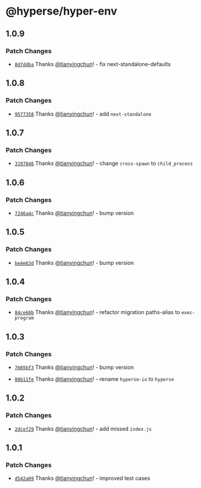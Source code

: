 # @hyperse/hyper-env

## 1.0.9

### Patch Changes

- [`8d7ddba`](https://github.com/hyperse-io/hyper-env/commit/8d7ddbaebef7944989fe9153cd40da596b825168) Thanks [@tianyingchun](https://github.com/tianyingchun)! - fix next-standalone-defaults

## 1.0.8

### Patch Changes

- [`9577358`](https://github.com/hyperse-io/hyper-env/commit/957735895a37c015aff6eaa1ccc8989016d699be) Thanks [@tianyingchun](https://github.com/tianyingchun)! - add `next-standalone`

## 1.0.7

### Patch Changes

- [`3197846`](https://github.com/hyperse-io/hyper-env/commit/3197846121837a73706743a92d2a614cd0c66f6d) Thanks [@tianyingchun](https://github.com/tianyingchun)! - change `cross-spawn` to `child_process`

## 1.0.6

### Patch Changes

- [`7246a4c`](https://github.com/hyperse-io/hyper-env/commit/7246a4c921cbdfdc13c50033b47a4d7c09e98073) Thanks [@tianyingchun](https://github.com/tianyingchun)! - bump version

## 1.0.5

### Patch Changes

- [`be4e63d`](https://github.com/hyperse-io/hyper-env/commit/be4e63d27d3699062054ac1037839e4f536d6b18) Thanks [@tianyingchun](https://github.com/tianyingchun)! - bump version

## 1.0.4

### Patch Changes

- [`84ce68b`](https://github.com/hyperse-io/hyper-env/commit/84ce68b0b657401bbff12a4a713d2b899a6cca9d) Thanks [@tianyingchun](https://github.com/tianyingchun)! - refactor migration paths-alias to `exec-program`

## 1.0.3

### Patch Changes

- [`7605bf3`](https://github.com/hyperse-io/hyper-env/commit/7605bf30779cf552d2ca239a5b3b700af36d21e3) Thanks [@tianyingchun](https://github.com/tianyingchun)! - bump version

- [`08b11fe`](https://github.com/hyperse-io/hyper-env/commit/08b11fe4db1e06397e3ac66e6414a6c05780b3ba) Thanks [@tianyingchun](https://github.com/tianyingchun)! - rename `hyperse-io` to `hyperse`

## 1.0.2

### Patch Changes

- [`2dcef29`](https://github.com/hyperse-io/hyper-env/commit/2dcef29509c0287643994ce9d859a72841a738c1) Thanks [@tianyingchun](https://github.com/tianyingchun)! - add missed `index.js`

## 1.0.1

### Patch Changes

- [`d542a09`](https://github.com/hyperse-io/hyper-env/commit/d542a093eb84addf8051eecb981ba50437e6be1a) Thanks [@tianyingchun](https://github.com/tianyingchun)! - improved test cases
